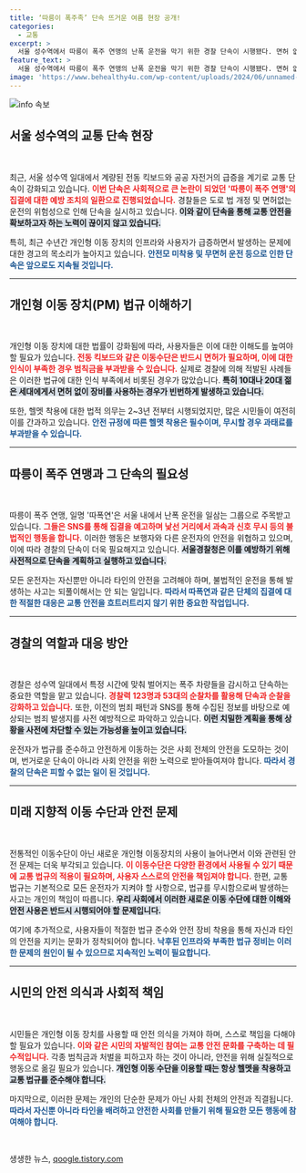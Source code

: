 ```yaml
---
title: ‘따릉이 폭주족’ 단속 뜨거운 여름 현장 공개!
categories:
  - 교통
excerpt: >
  서울 성수역에서 따릉이 폭주 연맹의 난폭 운전을 막기 위한 경찰 단속이 시행됐다. 면허 없이 킥보드를 탄 시민들이 적발되는 한편, 따폭연의 집결은 무산되며 도심의 안전이 지켜졌다. 여러분도 안전 규칙을 잊지 마세요!
feature_text: >
  서울 성수역에서 따릉이 폭주 연맹의 난폭 운전을 막기 위한 경찰 단속이 시행됐다. 면허 없이 킥보드를 탄 시민들이 적발되는 한편, 따폭연의 집결은 무산되며 도심의 안전이 지켜졌다. 여러분도 안전 규칙을 잊지 마세요!
image: 'https://www.behealthy4u.com/wp-content/uploads/2024/06/unnamed-file.png'
---
```


<p><img src="https://www.behealthy4u.com/wp-content/uploads/2024/06/unnamed-file.png" alt="info 속보" /></p>

<h2 data-ke-size="size26">서울 성수역의 교통 단속 현장</h2>

<p data-ke-size="size16">&nbsp;</p>

<p>최근, 서울 성수역 일대에서 계량된 전동 킥보드와 공공 자전거의 급증을 계기로 교통 단속이 강화되고 있습니다. <b><span style="color: #ee2323;">이번 단속은 사회적으로 큰 논란이 되었던 '따릉이 폭주 연맹'의 집결에 대한 예방 조치의 일환으로 진행되었습니다.</span></b> 경찰들은 도로 법 개정 및 면허없는 운전의 위험성으로 인해 단속을 실시하고 있습니다. <b><span style="background-color: #21538527;">이와 같이 단속을 통해 교통 안전을 확보하고자 하는 노력이 끊이지 않고 있습니다.</span></b> </p>

<p>특히, 최근 수년간 개인형 이동 장치의 인프라와 사용자가 급증하면서 발생하는 문제에 대한 경고의 목소리가 높아지고 있습니다. <b><span style="color: #1a5490;">안전모 미착용 및 무면허 운전 등으로 인한 단속은 앞으로도 지속될 것입니다.</span></b> </p>

<hr>

<h2 data-ke-size="size26">개인형 이동 장치(PM) 법규 이해하기</h2>

<p data-ke-size="size16">&nbsp;</p>

<p>개인형 이동 장치에 대한 법률이 강화됨에 따라, 사용자들은 이에 대한 이해도를 높여야 할 필요가 있습니다. <b><span style="color: #ee2323;">전동 킥보드와 같은 이동수단은 반드시 면허가 필요하며, 이에 대한 인식이 부족한 경우 범칙금을 부과받을 수 있습니다.</span></b> 실제로 경찰에 의해 적발된 사례들은 이러한 법규에 대한 인식 부족에서 비롯된 경우가 많았습니다. <b><span style="background-color: #21538527;">특히 10대나 20대 젊은 세대에게서 면허 없이 장비를 사용하는 경우가 빈번하게 발생하고 있습니다.</span></b></p>

<p>또한, 헬멧 착용에 대한 법적 의무는 2~3년 전부터 시행되었지만, 많은 시민들이 여전히 이를 간과하고 있습니다. <b><span style="color: #1a5490;">안전 규정에 따른 헬멧 착용은 필수이며, 무시할 경우 과태료를 부과받을 수 있습니다.</span></b> </p>

<hr>

<h2 data-ke-size="size26">따릉이 폭주 연맹과 그 단속의 필요성</h2>

<p data-ke-size="size16">&nbsp;</p>

<p>따릉이 폭주 연맹, 일명 '따폭연'은 서울 내에서 난폭 운전을 일삼는 그룹으로 주목받고 있습니다. <b><span style="color: #ee2323;">그들은 SNS를 통해 집결을 예고하며 낯선 거리에서 과속과 신호 무시 등의 불법적인 행동을 합니다.</span></b> 이러한 행동은 보행자와 다른 운전자의 안전을 위협하고 있으며, 이에 따라 경찰의 단속이 더욱 필요해지고 있습니다. <b><span style="background-color: #21538527;">서울경찰청은 이를 예방하기 위해 사전적으로 단속을 계획하고 실행하고 있습니다.</span></b> </p>

<p>모든 운전자는 자신뿐만 아니라 타인의 안전을 고려해야 하며, 불법적인 운전을 통해 발생하는 사고는 되풀이해서는 안 되는 일입니다. <b><span style="color: #1a5490;">따라서 따폭연과 같은 단체의 집결에 대한 적절한 대응은 교통 안전을 흐트러트리지 않기 위한 중요한 작업입니다.</span></b></p>

<hr>

<h2 data-ke-size="size26">경찰의 역할과 대응 방안</h2>

<p data-ke-size="size16">&nbsp;</p>

<p>경찰은 성수역 일대에서 특정 시간에 맞춰 벌어지는 폭주 차량들을 감시하고 단속하는 중요한 역할을 맡고 있습니다. <b><span style="color: #ee2323;">경찰력 123명과 53대의 순찰차를 활용해 단속과 순찰을 강화하고 있습니다.</span></b> 또한, 이전의 범죄 패턴과 SNS를 통해 수집된 정보를 바탕으로 예상되는 범죄 발생지를 사전 예방적으로 파악하고 있습니다. <b><span style="background-color: #21538527;">이런 치밀한 계획을 통해 상황을 사전에 차단할 수 있는 가능성을 높이고 있습니다.</span></b> </p>

<p>운전자가 법규를 준수하고 안전하게 이동하는 것은 사회 전체의 안전을 도모하는 것이며, 번거로운 단속이 아니라 사회 안전을 위한 노력으로 받아들여져야 합니다. <b><span style="color: #1a5490;">따라서 경찰의 단속은 피할 수 없는 일이 된 것입니다.</span></b></p>

<hr>

<h2 data-ke-size="size26">미래 지향적 이동 수단과 안전 문제</h2>

<p data-ke-size="size16">&nbsp;</p>

<p>전통적인 이동수단이 아닌 새로운 개인형 이동장치의 사용이 늘어나면서 이와 관련된 안전 문제는 더욱 부각되고 있습니다. <b><span style="color: #ee2323;">이 이동수단은 다양한 환경에서 사용될 수 있기 때문에 교통 법규의 적용이 필요하며, 사용자 스스로의 안전을 책임져야 합니다.</span></b> 한편, 교통 법규는 기본적으로 모든 운전자가 지켜야 할 사항으로, 법규를 무시함으로써 발생하는 사고는 개인의 책임이 따릅니다. <b><span style="background-color: #21538527;">우리 사회에서 이러한 새로운 이동 수단에 대한 이해와 안전 사용은 반드시 시행되어야 할 문제입니다.</span></b></p>

<p>여기에 추가적으로, 사용자들이 적절한 법규 준수와 안전 장비 착용을 통해 자신과 타인의 안전을 지키는 문화가 정착되어야 합니다. <b><span style="color: #1a5490;">낙후된 인프라와 부족한 법규 정비는 이러한 문제의 원인이 될 수 있으므로 지속적인 노력이 필요합니다.</span></b> </p>

<hr>

<h2 data-ke-size="size26">시민의 안전 의식과 사회적 책임</h2>

<p data-ke-size="size16">&nbsp;</p>

<p>시민들은 개인형 이동 장치를 사용할 때 안전 의식을 가져야 하며, 스스로 책임을 다해야 할 필요가 있습니다. <b><span style="color: #ee2323;">이와 같은 시민의 자발적인 참여는 교통 안전 문화를 구축하는 데 필수적입니다.</span></b> 각종 범칙금과 처벌을 피하고자 하는 것이 아니라, 안전을 위해 실질적으로 행동으로 옮길 필요가 있습니다. <b><span style="background-color: #21538527;">개인형 이동 수단을 이용할 때는 항상 헬멧을 착용하고 교통 법규를 준수해야 합니다.</span></b> </p>

<p>마지막으로, 이러한 문제는 개인의 단순한 문제가 아닌 사회 전체의 안전과 직결됩니다. <b><span style="color: #1a5490;">따라서 자신뿐 아니라 타인을 배려하고 안전한 사회를 만들기 위해 필요한 모든 행동에 참여해야 합니다.</span></b></p>

<p data-ke-size="size16">&nbsp;</p>
생생한 뉴스, <a href="https://qoogle.tistory.com" rel="dofollow">qoogle.tistory.com</a>


